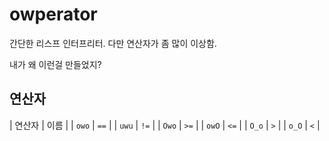 # owperator
간단한 리스프 인터프리터. 다만 연산자가 좀 많이 이상함.

내가 왜 이런걸 만들었지?

## 연산자

| 연산자 | 이름 |
| `owo` | `==` |
| `uwu` | `!=` |
| `Owo` | `>=` |
| `owO` | `<=` |
| `O_o` | `>` |
| `o_O` | `<` |
